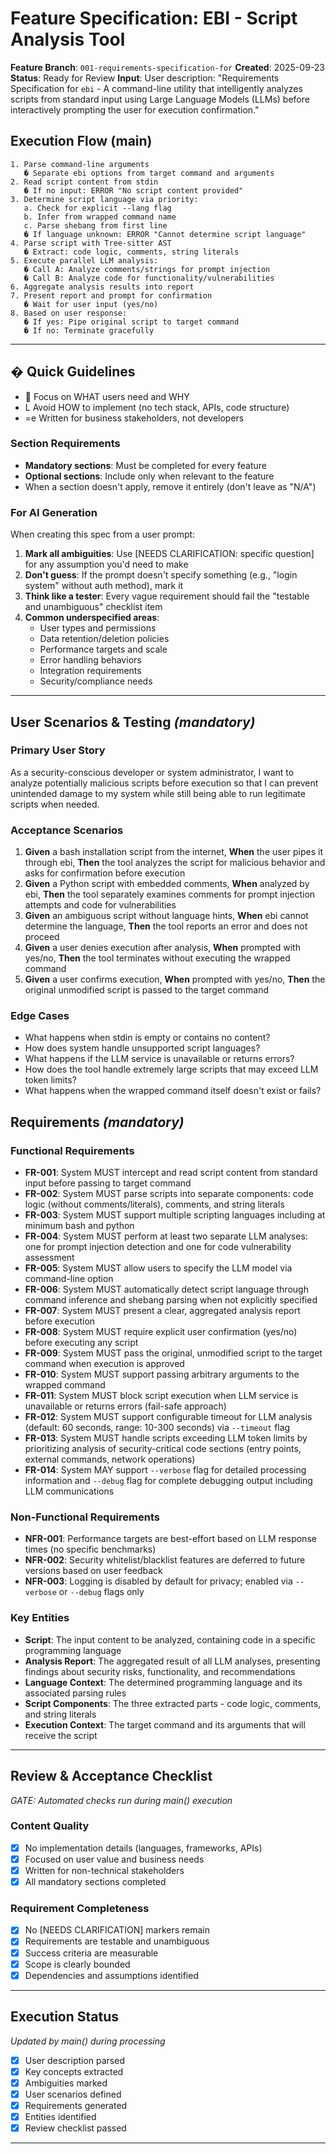 # Feature Specification: EBI - Script Analysis Tool

**Feature Branch**: `001-requirements-specification-for`
**Created**: 2025-09-23
**Status**: Ready for Review
**Input**: User description: "Requirements Specification for `ebi` - A command-line utility that intelligently analyzes scripts from standard input using Large Language Models (LLMs) before interactively prompting the user for execution confirmation."

## Execution Flow (main)
```
1. Parse command-line arguments
   � Separate ebi options from target command and arguments
2. Read script content from stdin
   � If no input: ERROR "No script content provided"
3. Determine script language via priority:
   a. Check for explicit --lang flag
   b. Infer from wrapped command name
   c. Parse shebang from first line
   � If language unknown: ERROR "Cannot determine script language"
4. Parse script with Tree-sitter AST
   � Extract: code logic, comments, string literals
5. Execute parallel LLM analysis:
   � Call A: Analyze comments/strings for prompt injection
   � Call B: Analyze code for functionality/vulnerabilities
6. Aggregate analysis results into report
7. Present report and prompt for confirmation
   � Wait for user input (yes/no)
8. Based on user response:
   � If yes: Pipe original script to target command
   � If no: Terminate gracefully
```

---

## � Quick Guidelines
-  Focus on WHAT users need and WHY
- L Avoid HOW to implement (no tech stack, APIs, code structure)
- =e Written for business stakeholders, not developers

### Section Requirements
- **Mandatory sections**: Must be completed for every feature
- **Optional sections**: Include only when relevant to the feature
- When a section doesn't apply, remove it entirely (don't leave as "N/A")

### For AI Generation
When creating this spec from a user prompt:
1. **Mark all ambiguities**: Use [NEEDS CLARIFICATION: specific question] for any assumption you'd need to make
2. **Don't guess**: If the prompt doesn't specify something (e.g., "login system" without auth method), mark it
3. **Think like a tester**: Every vague requirement should fail the "testable and unambiguous" checklist item
4. **Common underspecified areas**:
   - User types and permissions
   - Data retention/deletion policies
   - Performance targets and scale
   - Error handling behaviors
   - Integration requirements
   - Security/compliance needs

---

## User Scenarios & Testing *(mandatory)*

### Primary User Story
As a security-conscious developer or system administrator, I want to analyze potentially malicious scripts before execution so that I can prevent unintended damage to my system while still being able to run legitimate scripts when needed.

### Acceptance Scenarios
1. **Given** a bash installation script from the internet, **When** the user pipes it through ebi, **Then** the tool analyzes the script for malicious behavior and asks for confirmation before execution
2. **Given** a Python script with embedded comments, **When** analyzed by ebi, **Then** the tool separately examines comments for prompt injection attempts and code for vulnerabilities
3. **Given** an ambiguous script without language hints, **When** ebi cannot determine the language, **Then** the tool reports an error and does not proceed
4. **Given** a user denies execution after analysis, **When** prompted with yes/no, **Then** the tool terminates without executing the wrapped command
5. **Given** a user confirms execution, **When** prompted with yes/no, **Then** the original unmodified script is passed to the target command

### Edge Cases
- What happens when stdin is empty or contains no content?
- How does system handle unsupported script languages?
- What happens if the LLM service is unavailable or returns errors?
- How does the tool handle extremely large scripts that may exceed LLM token limits?
- What happens when the wrapped command itself doesn't exist or fails?

## Requirements *(mandatory)*

### Functional Requirements
- **FR-001**: System MUST intercept and read script content from standard input before passing to target command
- **FR-002**: System MUST parse scripts into separate components: code logic (without comments/literals), comments, and string literals
- **FR-003**: System MUST support multiple scripting languages including at minimum bash and python
- **FR-004**: System MUST perform at least two separate LLM analyses: one for prompt injection detection and one for code vulnerability assessment
- **FR-005**: System MUST allow users to specify the LLM model via command-line option
- **FR-006**: System MUST automatically detect script language through command inference and shebang parsing when not explicitly specified
- **FR-007**: System MUST present a clear, aggregated analysis report before execution
- **FR-008**: System MUST require explicit user confirmation (yes/no) before executing any script
- **FR-009**: System MUST pass the original, unmodified script to the target command when execution is approved
- **FR-010**: System MUST support passing arbitrary arguments to the wrapped command
- **FR-011**: System MUST block script execution when LLM service is unavailable or returns errors (fail-safe approach)
- **FR-012**: System MUST support configurable timeout for LLM analysis (default: 60 seconds, range: 10-300 seconds) via `--timeout` flag
- **FR-013**: System MUST handle scripts exceeding LLM token limits by prioritizing analysis of security-critical code sections (entry points, external commands, network operations)
- **FR-014**: System MAY support `--verbose` flag for detailed processing information and `--debug` flag for complete debugging output including LLM communications

### Non-Functional Requirements
- **NFR-001**: Performance targets are best-effort based on LLM response times (no specific benchmarks)
- **NFR-002**: Security whitelist/blacklist features are deferred to future versions based on user feedback
- **NFR-003**: Logging is disabled by default for privacy; enabled via `--verbose` or `--debug` flags only

### Key Entities
- **Script**: The input content to be analyzed, containing code in a specific programming language
- **Analysis Report**: The aggregated result of all LLM analyses, presenting findings about security risks, functionality, and recommendations
- **Language Context**: The determined programming language and its associated parsing rules
- **Script Components**: The three extracted parts - code logic, comments, and string literals
- **Execution Context**: The target command and its arguments that will receive the script

---

## Review & Acceptance Checklist
*GATE: Automated checks run during main() execution*

### Content Quality
- [x] No implementation details (languages, frameworks, APIs)
- [x] Focused on user value and business needs
- [x] Written for non-technical stakeholders
- [x] All mandatory sections completed

### Requirement Completeness
- [x] No [NEEDS CLARIFICATION] markers remain
- [x] Requirements are testable and unambiguous
- [x] Success criteria are measurable
- [x] Scope is clearly bounded
- [x] Dependencies and assumptions identified

---

## Execution Status
*Updated by main() during processing*

- [x] User description parsed
- [x] Key concepts extracted
- [x] Ambiguities marked
- [x] User scenarios defined
- [x] Requirements generated
- [x] Entities identified
- [x] Review checklist passed

---